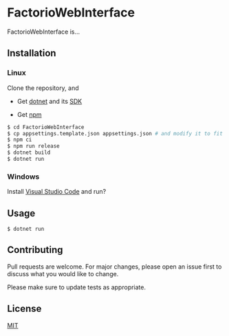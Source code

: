 # FactorioWebInterface

FactorioWebInterface is...

## Installation

### Linux

Clone the repository, and

- Get [dotnet](https://docs.microsoft.com/en-us/dotnet/core/install/) and its [SDK](https://docs.microsoft.com/en-us/dotnet/core/sdk)

- Get [npm](https://www.npmjs.com/)

```bash
$ cd FactorioWebInterface
$ cp appsettings.template.json appsettings.json # and modify it to fit your needs
$ npm ci
$ npm run release
$ dotnet build
$ dotnet run
```

### Windows

Install [Visual Studio Code](https://code.visualstudio.com/) and run?

## Usage

```
$ dotnet run
```

## Contributing

Pull requests are welcome. For major changes, please open an issue first to discuss what you would like to change.

Please make sure to update tests as appropriate.

## License

[MIT](../develop/LICENSE)
